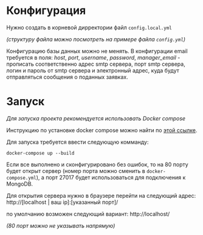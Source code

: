 # Конфигурация

Нужно создать в корневой дирректории файл ``config.local.yml`` 

*(структуру файла можно посмотреть на примере файла ``config.yml``)*

Конфигурацию базы данных можно не менять. В конфигурации email требуется в поля: *host*, *port*, *username*, *password*, *manager_email* - прописать соответственно адрес smtp сервера, порт smtp сервера, логин и пароль от smtp сервера и электронный адрес, куда будут отправляться сообщения о поданных заявках.

# Запуск

*Для запуска проекта рекомендуется использовать Docker compose*

Инструкцию по установке docker compose можно найти по [этой ссылке](https://docs.docker.com/compose/install/).

Для запуска требуется ввести следующую комманду:
```
docker-compose up --build
```

Если все выполнено и сконфигурировано без ошибок, то на 80 порту будет открыт сервер (номер порта можно сменить в ``docker-compose.yml``), а порт 27017 будет использоваться для подключения к MongoDB.

Для открытия сервера нужно в браузере перейти на следующий адрес:
http://[localhost | ваш ip]:[указанный порт]/

по умолчанию возможен следующий вариант:
http://localhost/

*(80 порт можно не указывать напрямую)*
